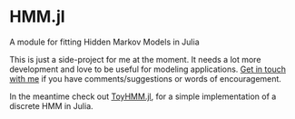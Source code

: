 # HMM.jl
A module for fitting Hidden Markov Models in Julia

This is just a side-project for me at the moment. It needs a lot more development and love to be useful for modeling applications. [Get in touch with me](http://alexhwilliams.info) if you have comments/suggestions or words of encouragement.

In the meantime check out [ToyHMM.jl](https://github.com/ahwillia/ToyHMM.jl), for a simple implementation of a discrete HMM in Julia.

